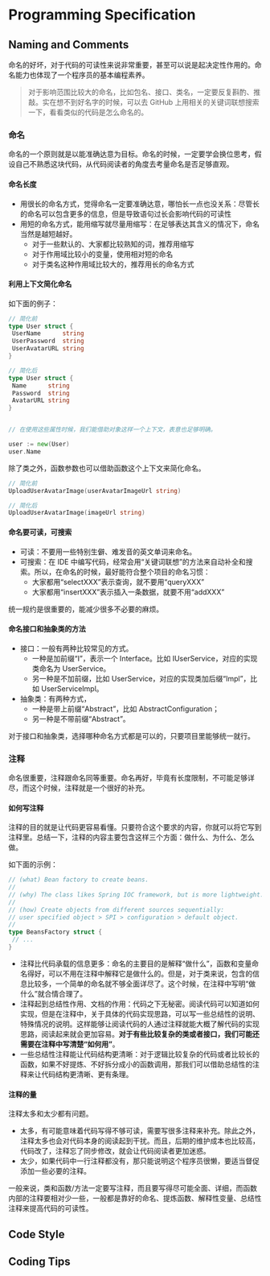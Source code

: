 # Programming Specification

## Naming and Comments

命名的好坏，对于代码的可读性来说非常重要，甚至可以说是起决定性作用的。命名能力也体现了一个程序员的基本编程素养。

> 对于影响范围比较大的命名，比如包名、接口、类名，一定要反复斟酌、推敲。实在想不到好名字的时候，可以去 GitHub 上用相关的关键词联想搜索一下，看看类似的代码是怎么命名的。

### 命名

命名的一个原则就是以能准确达意为目标。命名的时候，一定要学会换位思考，假设自己不熟悉这块代码，从代码阅读者的角度去考量命名是否足够直观。

#### 命名长度

- 用很长的命名方式，觉得命名一定要准确达意，哪怕长一点也没关系：尽管长的命名可以包含更多的信息，但是导致语句过长会影响代码的可读性
- 用短的命名方式，能用缩写就尽量用缩写：在足够表达其含义的情况下，命名当然是越短越好。
  - 对于一些默认的、大家都比较熟知的词，推荐用缩写
  - 对于作用域比较小的变量，使用相对短的命名
  - 对于类名这种作用域比较大的，推荐用长的命名方式

#### 利用上下文简化命名

如下面的例子：

```go
// 简化前
type User struct {
 UserName      string
 UserPassword  string
 UserAvatarURL string
}

// 简化后
type User struct {
 Name      string
 Password  string
 AvatarURL string
}


// 在使用这些属性时候，我们能借助对象这样一个上下文，表意也足够明确。

user := new(User)
user.Name
```

除了类之外，函数参数也可以借助函数这个上下文来简化命名。

```go
// 简化前
UploadUserAvatarImage(userAvatarImageUrl string)

// 简化后
UploadUserAvatarImage(imageUrl string)
```

#### 命名要可读，可搜索

- 可读：不要用一些特别生僻、难发音的英文单词来命名。
- 可搜索：在 IDE 中编写代码，经常会用“关键词联想”的方法来自动补全和搜索。所以，在命名的时候，最好能符合整个项目的命名习惯：
  - 大家都用“selectXXX”表示查询，就不要用“queryXXX”
  - 大家都用“insertXXX”表示插入一条数据，就要不用“addXXX”

统一规约是很重要的，能减少很多不必要的麻烦。

#### 命名接口和抽象类的方法

- 接口：一般有两种比较常见的方式。
  - 一种是加前缀“I”，表示一个 Interface。比如 IUserService，对应的实现类命名为 UserService。
  - 另一种是不加前缀，比如 UserService，对应的实现类加后缀“Impl”，比如 UserServiceImpl。
- 抽象类：有两种方式，
  - 一种是带上前缀“Abstract”，比如 AbstractConfiguration；
  - 另一种是不带前缀“Abstract”。

对于接口和抽象类，选择哪种命名方式都是可以的，只要项目里能够统一就行。

### 注释

命名很重要，注释跟命名同等重要。命名再好，毕竟有长度限制，不可能足够详尽，而这个时候，注释就是一个很好的补充。

#### 如何写注释

注释的目的就是让代码更容易看懂。只要符合这个要求的内容，你就可以将它写到注释里。总结一下，注释的内容主要包含这样三个方面：做什么、为什么、怎么做。

如下面的示例：

```go
// (what) Bean factory to create beans.
//
// (why) The class likes Spring IOC framework, but is more lightweight.
//
// (how) Create objects from different sources sequentially:
// user specified object > SPI > configuration > default object.
//
type BeansFactory struct {
 // ...
}
```

- 注释比代码承载的信息更多：命名的主要目的是解释“做什么”，函数和变量命名得好，可以不用在注释中解释它是做什么的。但是，对于类来说，包含的信息比较多，一个简单的命名就不够全面详尽了。这个时候，在注释中写明“做什么”就合情合理了。
- 注释起到总结性作用、文档的作用：代码之下无秘密。阅读代码可以知道如何实现，但是在注释中，关于具体的代码实现思路，可以写一些总结性的说明、特殊情况的说明。这样能够让阅读代码的人通过注释就能大概了解代码的实现思路，阅读起来就会更加容易。**对于有些比较复杂的类或者接口，我们可能还需要在注释中写清楚“如何用”**。
- 一些总结性注释能让代码结构更清晰：对于逻辑比较复杂的代码或者比较长的函数，如果不好提炼、不好拆分成小的函数调用，那我们可以借助总结性的注释来让代码结构更清晰、更有条理。

#### 注释的量

注释太多和太少都有问题。

- 太多，有可能意味着代码写得不够可读，需要写很多注释来补充。除此之外，注释太多也会对代码本身的阅读起到干扰。而且，后期的维护成本也比较高，代码改了，注释忘了同步修改，就会让代码阅读者更加迷惑。
- 太少，如果代码中一行注释都没有，那只能说明这个程序员很懒，要适当督促添加一些必要的注释。

一般来说，类和函数/方法一定要写注释，而且要写得尽可能全面、详细，而函数内部的注释要相对少一些，一般都是靠好的命名、提炼函数、解释性变量、总结性注释来提高代码的可读性。

## Code Style

## Coding Tips
